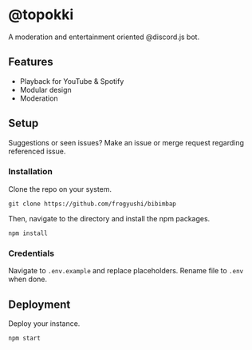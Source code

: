 # @topokki
A moderation and entertainment oriented @discord.js bot.

## Features

- Playback for YouTube & Spotify
- Modular design
- Moderation 


## Setup
Suggestions or seen issues? Make an issue or merge request regarding referenced issue.

### Installation
Clone the repo on your system.

    git clone https://github.com/frogyushi/bibimbap

Then, navigate to the directory and install the npm packages.

    npm install
    
### Credentials
Navigate to `.env.example` and replace placeholders. Rename file to `.env` when done.


## Deployment
Deploy your instance.

    npm start

